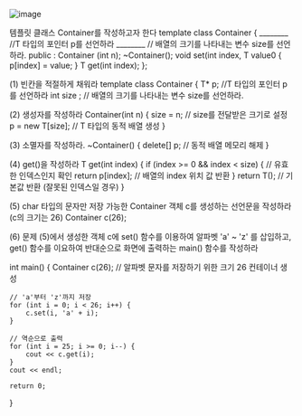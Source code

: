 ![image](https://github.com/user-attachments/assets/3688746e-ac53-4b1c-99f1-36e7914b99dd)

템플릿 클래스 Container를 작성하고자 한다
template <class T> class Container { 
 ________ //T 타입의 포인터 p를 선언하라
 ________ // 배열의 크기를 나타내는 변수 size를 선언하라.
 public : 
   Container (int n);
   ~Container();
   void set(int index, T value0 { p[index] = value; } 
   T get(int index);
   };

   (1) 빈칸을 적절하게 채워라 
    template <class T> class Container { 
     T* p; //T 타입의 포인터 p를 선언하라
     int size ; // 배열의 크기를 나타내는 변수 size를 선언하라.

   (2) 생성자를 작성하라
      Container(int n) {
         size = n;           // size를 전달받은 크기로 설정
         p = new T[size];    // T 타입의 동적 배열 생성
      }

   (3) 소멸자를 작성하라.
      ~Container() {
      delete[] p; // 동적 배열 메모리 해제
     }

   (4) get()을 작성하라 
         T get(int index) {
         if (index >= 0 && index < size) { // 유효한 인덱스인지 확인
             return p[index];              // 배열의 index 위치 값 반환
         }
         return T();                       // 기본값 반환 (잘못된 인덱스일 경우)
     }

   (5) char 타입의 문자만 저장 가능한 Container 객체 c를 생성하는 선언문을 작성하라 (c의 크기는 26)
     Container<char> c(26);


   (6) 문제 (5)에서 생성한 객체 c에 set() 함수를 이용하여 알파벳 'a' ~ 'z' 를 삽입하고, get() 함수를 이요하여 반대순으로 화면에 출력하는 main() 함수를 작성하라 

   int main() {
    Container<char> c(26); // 알파벳 문자를 저장하기 위한 크기 26 컨테이너 생성

    // 'a'부터 'z'까지 저장
    for (int i = 0; i < 26; i++) {
        c.set(i, 'a' + i);
    }

    // 역순으로 출력
    for (int i = 25; i >= 0; i--) {
        cout << c.get(i);
    }
    cout << endl;

    return 0;
}

